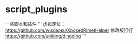 # script_plugins
一些脚本和插件
'''
虚拟定位：
https://github.com/wuxiaosu/XposedRimetHelper
修改版钉钉
https://github.com/uniking/dingding
'''
